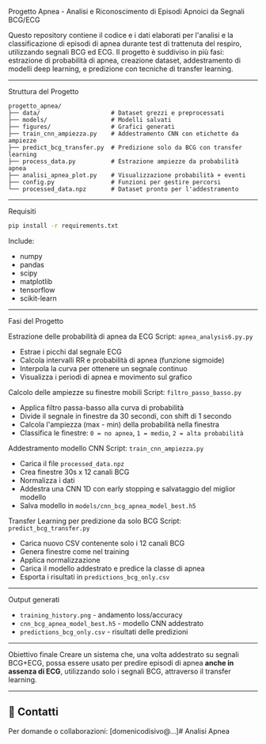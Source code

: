 Progetto Apnea - Analisi e Riconoscimento di Episodi Apnoici da Segnali BCG/ECG

Questo repository contiene il codice e i dati elaborati per l'analisi e la classificazione di episodi di apnea durante test di trattenuta del respiro, utilizzando segnali BCG ed ECG. Il progetto è suddiviso in più fasi: estrazione di probabilità di apnea, creazione dataset, addestramento di modelli deep learning, e predizione con tecniche di transfer learning.

---

Struttura del Progetto

```
progetto_apnea/
├── data/                    # Dataset grezzi e preprocessati
├── models/                  # Modelli salvati
├── figures/                 # Grafici generati
├── train_cnn_ampiezza.py    # Addestramento CNN con etichette da ampiezze
├── predict_bcg_transfer.py  # Predizione solo da BCG con transfer learning
├── process_data.py          # Estrazione ampiezze da probabilità apnea
├── analisi_apnea_plot.py    # Visualizzazione probabilità + eventi
├── config.py                # Funzioni per gestire percorsi
└── processed_data.npz       # Dataset pronto per l'addestramento
```

---

Requisiti

```bash
pip install -r requirements.txt
```

Include:
- numpy
- pandas
- scipy
- matplotlib
- tensorflow
- scikit-learn

---

Fasi del Progetto

Estrazione delle probabilità di apnea da ECG
Script: `apnea_analysis6.py.py`

- Estrae i picchi dal segnale ECG
- Calcola intervalli RR e probabilità di apnea (funzione sigmoide)
- Interpola la curva per ottenere un segnale continuo
- Visualizza i periodi di apnea e movimento sul grafico

Calcolo delle ampiezze su finestre mobili
Script: `filtro_passo_basso.py`

- Applica filtro passa-basso alla curva di probabilità
- Divide il segnale in finestre da 30 secondi, con shift di 1 secondo
- Calcola l'ampiezza (max - min) della probabilità nella finestra
- Classifica le finestre: `0 = no apnea`, `1 = medio`, `2 = alta probabilità`

Addestramento modello CNN
Script: `train_cnn_ampiezza.py`

- Carica il file `processed_data.npz`
- Crea finestre 30s x 12 canali BCG
- Normalizza i dati
- Addestra una CNN 1D con early stopping e salvataggio del miglior modello
- Salva modello in `models/cnn_bcg_apnea_model_best.h5`

Transfer Learning per predizione da solo BCG
Script: `predict_bcg_transfer.py`

- Carica nuovo CSV contenente solo i 12 canali BCG
- Genera finestre come nel training
- Applica normalizzazione
- Carica il modello addestrato e predice la classe di apnea
- Esporta i risultati in `predictions_bcg_only.csv`

---

Output generati
- `training_history.png` - andamento loss/accuracy
- `cnn_bcg_apnea_model_best.h5` - modello CNN addestrato
- `predictions_bcg_only.csv` - risultati delle predizioni

---

Obiettivo finale
Creare un sistema che, una volta addestrato su segnali BCG+ECG, possa essere usato per predire episodi di apnea **anche in assenza di ECG**, utilizzando solo i segnali BCG, attraverso il transfer learning.

---

## 📧 Contatti
Per domande o collaborazioni: [domenicodisivo@...]﻿# Analisi Apnea
